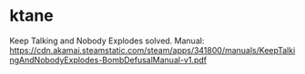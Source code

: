 # ktane
Keep Talking and Nobody Explodes solved.
Manual: https://cdn.akamai.steamstatic.com/steam/apps/341800/manuals/KeepTalkingAndNobodyExplodes-BombDefusalManual-v1.pdf
